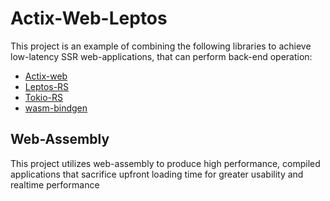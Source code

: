 # Actix-Web-Leptos
This project is an example of combining the following libraries to achieve low-latency SSR web-applications, that can perform back-end operation:

* [Actix-web](https://actix.rs/)
* [Leptos-RS](https://github.com/leptos-rs/leptos)
* [Tokio-RS](https://tokio.rs/)
* [wasm-bindgen](https://github.com/rustwasm/wasm-bindgen)

## Web-Assembly
This project utilizes web-assembly to produce high performance, compiled applications that sacrifice upfront loading time for greater usability and realtime performance
